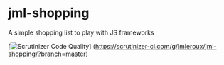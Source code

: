 # jml-shopping
A simple shopping list to play with JS frameworks

[![Scrutinizer Code Quality](https://scrutinizer-ci.com/g/jmleroux/jml-shopping/badges/quality-score.png?b=master)]
(https://scrutinizer-ci.com/g/jmleroux/jml-shopping/?branch=master)
